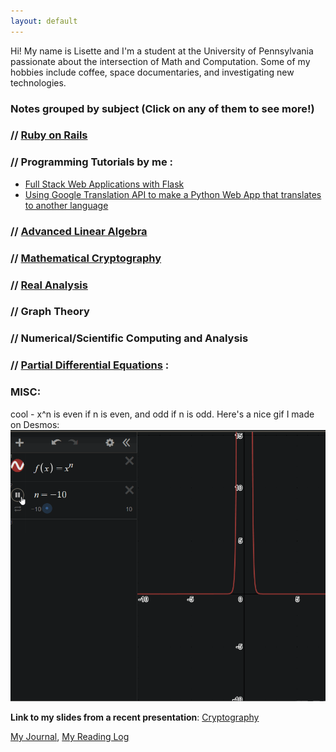 ```yaml
---
layout: default
---
```

Hi! My name is Lisette and I'm a student at the University of Pennsylvania passionate about the intersection of Math and Computation. Some of my hobbies include coffee, space documentaries, and investigating new technologies.

### Notes grouped by subject (Click on any of them to see more!)

### // [Ruby on Rails](ruby.md)

### // Programming Tutorials by me :
* [Full Stack Web Applications with Flask](flask_start.md)
* [Using Google Translation API to make a Python Web App that translates to another language](flask_py_translate_api.md)

### // [Advanced Linear Algebra](line_alg.md)

### // [Mathematical Cryptography](mathematical_crypto.md)

### // [Real Analysis](analysis.md)

### // Graph Theory

### // Numerical/Scientific Computing and Analysis

### // [Partial Differential Equations](PDE.md) :

### MISC:

cool - x^n is even if n is even, and odd if n is odd. Here's a nice gif I made on Desmos:
![example function](/gif/xn_gif.gif)

**Link to my slides from a recent presentation**: [Cryptography](https://drive.google.com/file/d/1MdGkOsmxy2CyUJRVHIdzjVyykqI3To42/view?fbclid=IwAR3VM03FceUloxVeDge2JDqKOYtu4hkWEx-uqhDgS_nINv2S9eHKC78kZdU)

[My Journal](journal.md), [My Reading Log](reading.md)



